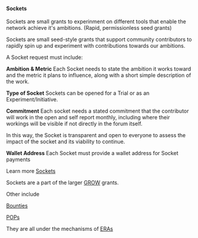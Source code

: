 #### Sockets

Sockets are small grants to experinment on different tools that enable the network achieve it's ambitions.
(Rapid, permissionless seed grants)

Sockets are small seed-style grants that support community contributors to rapidly spin up and experiment with contributions towards our ambitions.

A Socket request must include:

**Ambition & Metric**
Each Socket needs to state the ambition it works toward and the metric it plans to influence, along with a short simple description of the work.

**Type of Socket**
Sockets can be opened for a Trial or as an Experiment/Initiative.

**Commitment**
Each socket needs a stated commitment that the contributor will work in the open and self report monthly, including where their workings will be visible if not directly in the forum itself. 

In this way, the Socket is transparent and open to everyone to assess the impact of the socket and its viability to continue.

**Wallet Address**
Each Socket must provide a wallet address for Socket payments

Learn more [Sockets](https://forum.pokt.network/t/about-the-sockets-category/4056)


Sockets are a part of the larger [GROW](../README.md) grants.

Other include

[Bounties](bounties.md)

[POPs](pops.md)

They are all under the mechanisms of [ERAs](README.md)